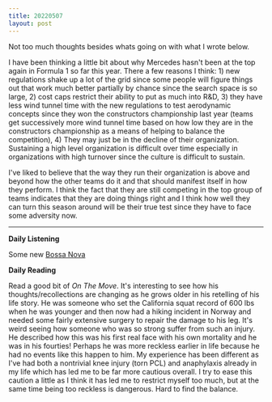 ```yaml
---
title: 20220507
layout: post
---
```


Not too much thoughts besides whats going on with what I wrote below. 

I have been thinking a little bit about why Mercedes hasn't been at the top again in Formula 1 so far this year. There a few reasons I think: 1) new regulations shake up a lot of the grid since some people will figure things out that work much better partially by chance since the search space is so large, 2) cost caps restrict their ability to put as much into R&D, 3) they have less wind tunnel time with the new regulations to test aerodynamic concepts since they won the constructors championship last year (teams get successively more wind tunnel time based on how low they are in the constructors championship as a means of helping to balance the competition), 4) They may just be in the decline of their organization. Sustaining a high level organization is difficult over time especially in organizations with high turnover since the culture is difficult to sustain. 

I've liked to believe that the way they run their organization is above and beyond how the other teams do it and that should manifest itself in how they perform. I think the fact that they are still competing in the top group of teams indicates that they are doing things right and I think how well they can turn this season around will be their true test since they have to face some adversity now.

---

**Daily Listening**

Some new [Bossa Nova](https://open.spotify.com/album/1ucMLy9XwBVCclkV7ySsKg?si=OqYomfWESu2ez9uOR9D3zA)

**Daily Reading**

Read a good bit of *On The Move*. It's interesting to see how his thoughts/recollections are changing as he grows older in his retelling of his life story. He was someone who set the California squat record of 600 lbs when he was younger and then now had a hiking incident in Norway and needed some fairly extensive surgery to repair the damage to his leg. It's weird seeing how someone who was so strong suffer from such an injury. He described how this was his first real face with his own mortality and he was in his fourties! Perhaps he was more reckless earlier in life because he had no events like this happen to him. My experience has been different as I've had both a nontrivial knee injury (torn PCL) and anaphylaxis already in my life which has led me to be far more cautious overall. I try to ease this caution a little as I think it has led me to restrict myself too much, but at the same time being too reckless is dangerous. Hard to find the balance.  